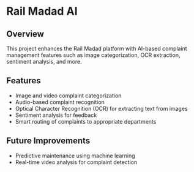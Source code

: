 # Rail Madad AI

## Overview
This project enhances the Rail Madad platform with AI-based complaint management features such as image categorization, OCR extraction, sentiment analysis, and more.

## Features
- Image and video complaint categorization
- Audio-based complaint recognition
- Optical Character Recognition (OCR) for extracting text from images
- Sentiment analysis for feedback
- Smart routing of complaints to appropriate departments

## Future Improvements
- Predictive maintenance using machine learning
- Real-time video analysis for complaint detection
